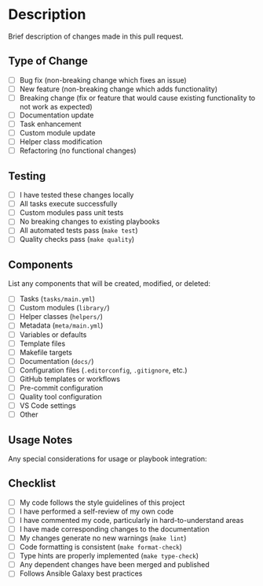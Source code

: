 # Description

Brief description of changes made in this pull request.

## Type of Change

- [ ] Bug fix (non-breaking change which fixes an issue)
- [ ] New feature (non-breaking change which adds functionality)
- [ ] Breaking change (fix or feature that would cause existing functionality to not work as expected)
- [ ] Documentation update
- [ ] Task enhancement
- [ ] Custom module update
- [ ] Helper class modification
- [ ] Refactoring (no functional changes)

## Testing

- [ ] I have tested these changes locally
- [ ] All tasks execute successfully
- [ ] Custom modules pass unit tests
- [ ] No breaking changes to existing playbooks
- [ ] All automated tests pass (`make test`)
- [ ] Quality checks pass (`make quality`)

## Components

List any components that will be created, modified, or deleted:

- [ ] Tasks (`tasks/main.yml`)
- [ ] Custom modules (`library/`)
- [ ] Helper classes (`helpers/`)
- [ ] Metadata (`meta/main.yml`)
- [ ] Variables or defaults
- [ ] Template files
- [ ] Makefile targets
- [ ] Documentation (`docs/`)
- [ ] Configuration files (`.editorconfig`, `.gitignore`, etc.)
- [ ] GitHub templates or workflows
- [ ] Pre-commit configuration
- [ ] Quality tool configuration
- [ ] VS Code settings
- [ ] Other

## Usage Notes

Any special considerations for usage or playbook integration:

## Checklist

- [ ] My code follows the style guidelines of this project
- [ ] I have performed a self-review of my own code
- [ ] I have commented my code, particularly in hard-to-understand areas
- [ ] I have made corresponding changes to the documentation
- [ ] My changes generate no new warnings (`make lint`)
- [ ] Code formatting is consistent (`make format-check`)
- [ ] Type hints are properly implemented (`make type-check`)
- [ ] Any dependent changes have been merged and published
- [ ] Follows Ansible Galaxy best practices
